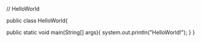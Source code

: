 // HelloWorld

public class HelloWorld{

  public static void main(String[] args){
    system.out.println("HelloWorld!");
  }
}

